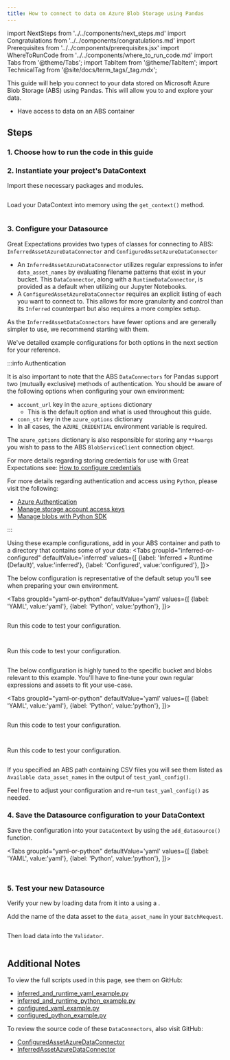 ```yaml
---
title: How to connect to data on Azure Blob Storage using Pandas
---
```


import NextSteps from '../../components/next_steps.md'
import Congratulations from '../../components/congratulations.md'
import Prerequisites from '../../components/prerequisites.jsx'
import WhereToRunCode from '../../components/where_to_run_code.md'
import Tabs from '@theme/Tabs';
import TabItem from '@theme/TabItem';
import TechnicalTag from '@site/docs/term_tags/_tag.mdx';

This guide will help you connect to your data stored on Microsoft Azure Blob Storage (ABS) using Pandas.
This will allow you to <TechnicalTag tag="validation" text="Validate" /> and explore your data.

<Prerequisites>

- Have access to data on an ABS container

</Prerequisites>

## Steps

### 1. Choose how to run the code in this guide

<WhereToRunCode />

### 2. Instantiate your project's DataContext

Import these necessary packages and modules.

```python name="tests/integration/docusaurus/connecting_to_your_data/cloud/azure/pandas/inferred_and_runtime_yaml_example.py imports"
```

Load your DataContext into memory using the `get_context()` method.

```python name="tests/integration/docusaurus/connecting_to_your_data/cloud/azure/pandas/inferred_and_runtime_yaml_example.py get_context"
```

### 3. Configure your Datasource

Great Expectations provides two types of <TechnicalTag tag="data_connector" text="Data Connector" /> classes for connecting to ABS: `InferredAssetAzureDataConnector` and `ConfiguredAssetAzureDataConnector`

- An `InferredAssetAzureDataConnector` utilizes regular expressions to infer `data_asset_names` by evaluating filename patterns that exist in your bucket. This `DataConnector`, along with a `RuntimeDataConnector`, is provided as a default when utilizing our Jupyter Notebooks.
- A `ConfiguredAssetAzureDataConnector` requires an explicit listing of each <TechnicalTag tag="data_asset" text="Data Asset" /> you want to connect to. This allows for more granularity and control than its `Inferred` counterpart but also requires a more complex setup.

As the `InferredAssetDataConnectors` have fewer options and are generally simpler to use, we recommend starting with them.

We've detailed example configurations for both options in the next section for your reference.

:::info Authentication

It is also important to note that the ABS `DataConnectors` for Pandas support two (mutually exclusive) methods of authentication. You should be aware of the following options when configuring your own environment:
* `account_url` key in the `azure_options` dictionary
  - This is the default option and what is used throughout this guide.
* `conn_str` key in the `azure_options` dictionary
* In all cases, the `AZURE_CREDENTIAL` environment variable is required.

The `azure_options` dictionary is also responsible for storing any `**kwargs` you wish to pass to the ABS `BlobServiceClient` connection object.

For more details regarding storing credentials for use with Great Expectations see: [How to configure credentials](../../../setup/configuring_data_contexts/how_to_configure_credentials.md)

For more details regarding authentication and access using `Python`, please visit the following:
* [Azure Authentication](https://docs.microsoft.com/en-us/azure/storage/common/storage-account-keys-manage)
* [Manage storage account access keys](https://docs.microsoft.com/en-us/azure/storage/common/storage-account-keys-manage)
* [Manage blobs with Python SDK](https://docs.microsoft.com/en-us/azure/storage/blobs/storage-quickstart-blobs-python)

:::

Using these example configurations, add in your ABS container and path to a directory that contains some of your data:
<Tabs
  groupId="inferred-or-configured"
  defaultValue='inferred'
  values={[
  {label: 'Inferred + Runtime (Default)', value:'inferred'},
  {label: 'Configured', value:'configured'},
  ]}>

<TabItem value="inferred">

The below configuration is representative of the default setup you'll see when preparing your own environment.

  <Tabs
  groupId="yaml-or-python"
  defaultValue='yaml'
  values={[
  {label: 'YAML', value:'yaml'},
  {label: 'Python', value:'python'},
  ]}>

  <TabItem value="yaml">

  ```python file=../../../../../tests/integration/docusaurus/connecting_to_your_data/cloud/azure/pandas/inferred_and_runtime_yaml_example.py#L19-L43
  ```

  Run this code to test your configuration.

  ```python file=../../../../../tests/integration/docusaurus/connecting_to_your_data/cloud/azure/pandas/inferred_and_runtime_yaml_example.py#L60
  ```
  </TabItem>

  <TabItem value="python">

  ```python file=../../../../../tests/integration/docusaurus/connecting_to_your_data/cloud/azure/pandas/inferred_and_runtime_python_example.py#L13-L38
  ```

  Run this code to test your configuration.

  ```python file=../../../../../tests/integration/docusaurus/connecting_to_your_data/cloud/azure/pandas/inferred_and_runtime_python_example.py#L59
  ```

  </TabItem>

  </Tabs>

</TabItem>

<TabItem value="configured">

The below configuration is highly tuned to the specific bucket and blobs relevant to this example. You'll have to fine-tune your own regular expressions and assets to fit your use-case.


<Tabs
groupId="yaml-or-python"
defaultValue='yaml'
values={[
{label: 'YAML', value:'yaml'},
{label: 'Python', value:'python'},
]}>

<TabItem value="yaml">

```python file=../../../../../tests/integration/docusaurus/connecting_to_your_data/cloud/azure/pandas/configured_yaml_example.py#L10-L27
```

Run this code to test your configuration.

```python file=../../../../../tests/integration/docusaurus/connecting_to_your_data/cloud/azure/pandas/configured_yaml_example.py#L38
```

</TabItem>

<TabItem value="python">

```python file=../../../../../tests/integration/docusaurus/connecting_to_your_data/cloud/azure/pandas/configured_python_example.py#L10-L27
```

Run this code to test your configuration.

```python file=../../../../../tests/integration/docusaurus/connecting_to_your_data/cloud/azure/pandas/configured_python_example.py#L37
```
</TabItem>

</Tabs>

</TabItem>

</Tabs>

If you specified an ABS path containing CSV files you will see them listed as `Available data_asset_names` in the output of `test_yaml_config()`.

Feel free to adjust your configuration and re-run `test_yaml_config()` as needed.

### 4. Save the Datasource configuration to your DataContext

Save the configuration into your `DataContext` by using the `add_datasource()` function.

<Tabs
  groupId="yaml-or-python"
  defaultValue='yaml'
  values={[
  {label: 'YAML', value:'yaml'},
  {label: 'Python', value:'python'},
  ]}>

<TabItem value="yaml">

```python name="tests/integration/docusaurus/connecting_to_your_data/cloud/azure/pandas/inferred_and_runtime_yaml_example.py add_datasource"
```

</TabItem>

<TabItem value="python">

```python file=../../../../../tests/integration/docusaurus/connecting_to_your_data/cloud/azure/pandas/inferred_and_runtime_python_example.py#L61
```

</TabItem>

</Tabs>

### 5. Test your new Datasource

Verify your new <TechnicalTag tag="datasource" text="Datasource" /> by loading data from it into a <TechnicalTag tag="validator" text="Validator" /> using a <TechnicalTag tag="batch_request" text="Batch Request" />.

Add the name of the data asset to the `data_asset_name` in your `BatchRequest`.

```python name="tests/integration/docusaurus/connecting_to_your_data/cloud/azure/pandas/inferred_and_runtime_yaml_example.py batch_request"
```

Then load data into the `Validator`.
```python name="tests/integration/docusaurus/connecting_to_your_data/cloud/azure/pandas/inferred_and_runtime_yaml_example.py validator_creation"
```

<Congratulations />

## Additional Notes

To view the full scripts used in this page, see them on GitHub:

- [inferred_and_runtime_yaml_example.py](https://github.com/great-expectations/great_expectations/blob/develop/tests/integration/docusaurus/connecting_to_your_data/cloud/azure/pandas/inferred_and_runtime_yaml_example.py)
- [inferred_and_runtime_python_example.py](https://github.com/great-expectations/great_expectations/blob/develop/tests/integration/docusaurus/connecting_to_your_data/cloud/azure/pandas/inferred_and_runtime_python_example.py)
- [configured_yaml_example.py](https://github.com/great-expectations/great_expectations/blob/develop/tests/integration/docusaurus/connecting_to_your_data/cloud/azure/pandas/configured_yaml_example.py)
- [configured_python_example.py](https://github.com/great-expectations/great_expectations/blob/develop/tests/integration/docusaurus/connecting_to_your_data/cloud/azure/pandas/configured_python_example.py)

To review the source code of these `DataConnectors`, also visit GitHub:
- [ConfiguredAssetAzureDataConnector](https://github.com/great-expectations/great_expectations/blob/develop/great_expectations/datasource/data_connector/configured_asset_azure_data_connector.py)
- [InferredAssetAzureDataConnector](https://github.com/great-expectations/great_expectations/blob/develop/great_expectations/datasource/data_connector/inferred_asset_azure_data_connector.py)

